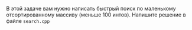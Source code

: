 В этой задаче вам нужно написать быстрый поиск по маленькому отсортированному массиву (меньше 100 интов). 
Напишите решение в файле `search.cpp`

